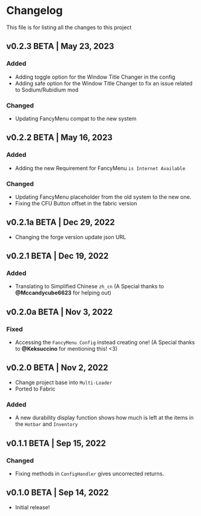 # Changelog
This file is for listing all the changes to this project

## v0.2.3 BETA | May 23, 2023
### Added
- Adding toggle option for the Window Title Changer in the config
- Adding safe option for the Window Title Changer to fix an issue related to Sodium/Rubidium mod

### Changed
- Updating FancyMenu compat to the new system

## v0.2.2 BETA | May 16, 2023
### Added
- Adding the new Requirement for FancyMenu `is Internet Available`

### Changed
- Updating FancyMenu placeholder from the old system to the new one.
- Fixing the CFU Button offset in the fabric version

## v0.2.1a BETA | Dec 29, 2022
- Changing the forge version update json URL

## v0.2.1 BETA | Dec 19, 2022
### Added
- Translating to Simplified Chinese `zh_cn` (A Special thanks to **@Mccandycube6623** for helping out)

## v0.2.0a BETA | Nov 3, 2022
### Fixed
- Accessing the `FancyMenu Config` instead creating one! (A Special thanks to **@Keksuccino** for mentioning this! <3)

## v0.2.0 BETA | Nov 2, 2022
- Change project base into `Multi-Loader`
- Ported to Fabric
### Added
- A new durability display function shows how much is left at the items in the `Hotbar` and `Inventory`

## v0.1.1 BETA | Sep 15, 2022
### Changed
- Fixing methods in `ConfigHandler` gives uncorrected returns.

## v0.1.0 BETA | Sep 14, 2022
- Initial release!